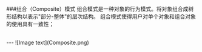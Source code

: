 ###组合（Composite）模式
    组合模式是一种对象的行为模式。将对象组合成树形结构以表示"部分-整体"的层次结构。
    组合模式使得用户对单个对象和组合对象的使用具有一致性；

<br>
---
![Image text](Composite.png)

